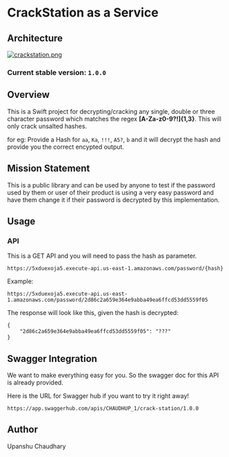 # CrackStation as a Service

## Architecture

[![crackstation.png](https://i.postimg.cc/sX3T200R/crackstation.png)](https://postimg.cc/06HYWZst)

### Current stable version: `1.0.0`

## Overview

This is a Swift project for decrypting/cracking any single, double or three character password which matches the regex **[A-Za-z0-9?!]{1,3}**. This will only crack unsalted hashes.

for eg: Provide a Hash for `aa`, `Ka`, `!!!`, `A5?`, `b` and it will decrypt the hash and provide you the correct encypted output.

## Mission Statement

This is a public library and can be used by anyone to test if the password used by them or user of their product is using a very easy password and have them change it if their password is decrypted by this implementation.
    
## Usage

### API

This is a GET API and you will need to pass the hash as parameter.
```
https://5xduexoja5.execute-api.us-east-1.amazonaws.com/password/{hash}
```

Example:

```
https://5xduexoja5.execute-api.us-east-1.amazonaws.com/password/2d86c2a659e364e9abba49ea6ffcd53dd5559f05
```

The response will look like this, given the hash is decrypted:

```
{
    "2d86c2a659e364e9abba49ea6ffcd53dd5559f05": "???"
}
```

## Swagger Integration

We want to make everything easy for you. So the swagger doc for this API is already provided.

Here is the URL for Swagger hub if you want to try it right away!

```
https://app.swaggerhub.com/apis/CHAUDHUP_1/crack-station/1.0.0
```

## Author 

Upanshu Chaudhary
